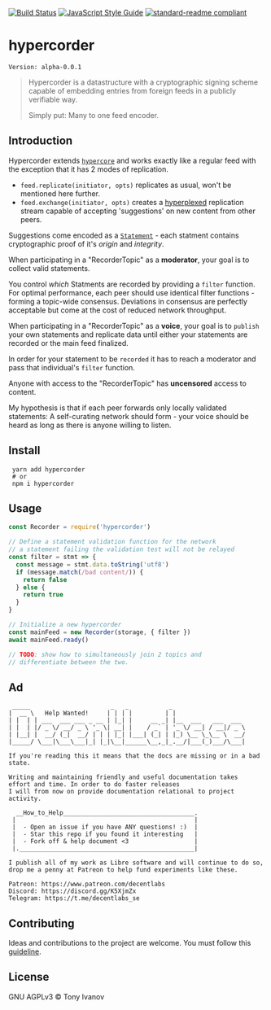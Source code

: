 

[![Build Status](https://travis-ci.com/decentstack/hypercorder.svg?branch=master)](https://travis-ci.com/decentstack/hypercorder)
[![JavaScript Style Guide](https://img.shields.io/badge/code_style-standard-brightgreen.svg)](https://standardjs.com)
[![standard-readme compliant](https://img.shields.io/badge/readme%20style-standard-brightgreen.svg?style=flat-square)](https://github.com/RichardLitt/standard-readme)

# hypercorder

```
Version: alpha-0.0.1
```

> Hypercorder is a datastructure with a cryptographic signing scheme capable of
> embedding entries from foreign feeds in a publicly verifiable way.
>
> Simply put: Many to one feed encoder.

## Introduction

Hypercorder extends [`hypercore`](https://github.com/mafintosh/hypercore) and works exactly like a regular feed with the exception
that it has 2 modes of replication.

- `feed.replicate(initiator, opts)` replicates as usual, won't be mentioned here further.
- `feed.exchange(initiator, opts)` creates a [hyperplexed](decentlabs/hyperplexer) replication stream capable of accepting 'suggestions' on new content from other peers.

Suggestions come encoded as a [`Statement`](./schema.proto) -
each statment contains cryptographic proof of it's _origin_ and _integrity_.

When participating in a "RecorderTopic" as a **moderator**,
your goal is to collect valid statements.

You control _which_ Statments are recorded by providing a `filter` function.
For optimal performance, each peer should use identical filter functions -
forming a topic-wide consensus.
Deviations in consensus are perfectly acceptable but come at the cost of reduced network throughput.

When participating in a "RecorderTopic" as a **voice**,
your goal is to `publish` your own statements and replicate data until either your statements are recorded or the main feed finalized.

In order for your statement to be `recorded` it has to reach a moderator and
pass that individual's `filter` function.

Anyone with access to the "RecorderTopic" has **uncensored** access to content.

My hypothesis is that if each peer forwards only locally validated statements:
A self-curating network should form - your voice should be heard as long as there is anyone willing to listen.

## <a name="install"></a> Install

```
 yarn add hypercorder
 # or
 npm i hypercorder
```

## <a name="usage"></a> Usage

```js
const Recorder = require('hypercorder')

// Define a statement validation function for the network
// a statement failing the validation test will not be relayed
const filter = stmt => {
  const message = stmt.data.toString('utf8')
  if (message.match(/bad content/)) {
    return false
  } else {
    return true
  }
}

// Initialize a new hypercorder
const mainFeed = new Recorder(storage, { filter })
await mainFeed.ready()

// TODO: show how to simultaneously join 2 topics and
// differentiate between the two.

```

## Ad

```ad
 _____                      _   _           _
|  __ \   Help Wanted!     | | | |         | |
| |  | | ___  ___ ___ _ __ | |_| |     __ _| |__  ___   ___  ___
| |  | |/ _ \/ __/ _ \ '_ \| __| |    / _` | '_ \/ __| / __|/ _ \
| |__| |  __/ (_|  __/ | | | |_| |___| (_| | |_) \__ \_\__ \  __/
|_____/ \___|\___\___|_| |_|\__|______\__,_|_.__/|___(_)___/\___|

If you're reading this it means that the docs are missing or in a bad state.

Writing and maintaining friendly and useful documentation takes
effort and time. In order to do faster releases
I will from now on provide documentation relational to project activity.

  __How_to_Help____________________________________.
 |                                                 |
 |  - Open an issue if you have ANY questions! :)  |
 |  - Star this repo if you found it interesting   |
 |  - Fork off & help document <3                  |
 |.________________________________________________|

I publish all of my work as Libre software and will continue to do so,
drop me a penny at Patreon to help fund experiments like these.

Patreon: https://www.patreon.com/decentlabs
Discord: https://discord.gg/K5XjmZx
Telegram: https://t.me/decentlabs_se
```


## <a name="contribute"></a> Contributing

Ideas and contributions to the project are welcome. You must follow this [guideline](https://github.com/telamon/hypercorder/blob/master/CONTRIBUTING.md).

## License

GNU AGPLv3 © Tony Ivanov
